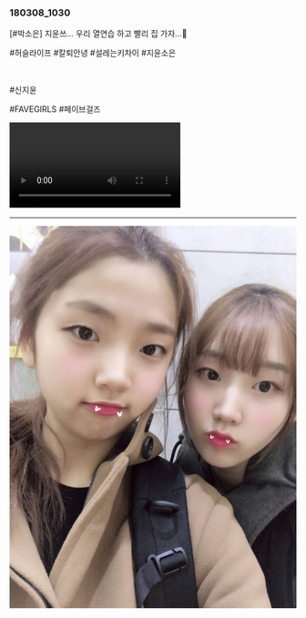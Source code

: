 ### 180308_1030

\[#박소은\] 지윤쓰... 우리 열연습 하고 빨리 집 가자...💪

#허슬라이프 #칼퇴안녕 #설레는키차이 #지윤소은

<br>

#신지윤

#FAVEGIRLS #페이브걸즈

<video controls loop volume=0.2 preload="metadata">
  <source src="../Videos/twitter_180308_1030_0.mp4">
  浏览器不支持视频标签。
</video>

---

![](../Images/twitter_180308_1030_1.jpg)